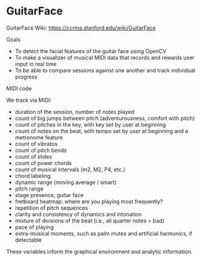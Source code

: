GuitarFace
==========

GuitarFace Wiki: https://ccrma.stanford.edu/wiki/GuitarFace

Goals

* To detect the facial features of the guitar face using OpenCV
* To make a visualizer of musical MIDI data that records and rewards user input in real time
* To be able to compare sessions against one another and track individual progress

MIDI code

We track via MIDI:
* duration of the session, number of notes played
* count of big jumps between pitch (adventurousness, comfort with pitch)
* count of pitches in the key, with key set by user at beginning
* count of notes on the beat, with tempo set by user at beginning and a metronome feature
* count of vibratos
* count of pitch bends
* count of slides
* count of power chords
* count of musical intervals (m2, M2, P4, etc.)
* chord labeling
* dynamic range (moving average / smart)
* pitch range
* stage presence, guitar face
* fretboard heatmap: where are you playing most frequently?
* repetition of pitch sequences
* clarity and consistency of dynamics and intonation
* mixture of divisions of the beat (i.e., all quarter notes = bad)
* pace of playing
* extra-musical moments, such as palm mutes and artificial harmonics, if detectable

These variables inform the graphical environment and analytic information.

